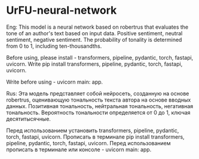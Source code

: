 # UrFU-neural-network
Eng: 
This model is a neural network based on robertrus that evaluates the tone of an author's text based on input data. Positive sentiment, neutral sentiment, negative sentiment. The probability of tonality is determined from 0 to 1, including ten-thousandths.

Before using, please install - transformers, pipeline, pydantic, torch, fastapi, uvicorn. Write pip install transformers, pipeline, pydantic, torch, fastapi, uvicorn.

Write before using - uvicorn main: app. 



Rus: 
Эта модель представляет собой нейросеть, созданную на основе robertrus, оценивающую тональность текста автора на основе вводных данных. Позитивная тональность, нейтральная тональность, негативная тональность. Вероятность тональности определяется от 0 до 1, ключая десятитысячные.

Перед использованием установить transformers, pipeline, pydantic, torch, fastapi, uvicorn. Прописать в терминале pip install transformers, pipeline, pydantic, torch, fastapi, uvicorn.
Перед использованием прописать в терминале или консоле - uvicorn main: app. 

 
